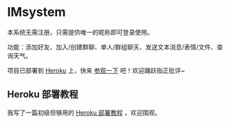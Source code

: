 # IMsystem
本系统无需注册，只需提供唯一的昵称即可登录使用。

功能：添加好友、加入/创建群聊、单人/群组聊天、发送文本消息/表情/文件、查询天气。

项目已部署到 [Heroku](https://www.heroku.com/) 上，快来 [参观一下](https://arcane-mountain-17783.herokuapp.com/) 吧！欢迎踊跃指正批评~

## Heroku 部署教程
我写了一篇初级但够用的 [Heroku 部署教程](https://github.com/Caijialinxx/IMsystem/blob/master/deploy-on-heroku.md) ，欢迎围观。

